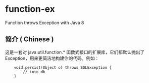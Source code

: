 # function-ex
Function throws Exception with Java 8
## 简介 ( Chinese )
这是一套对 java.util.function.* 函数式接口的扩展库，它们都默认抛出了 Exception，用来更简洁地构建你的代码。例如：
```
    void persist(Object o) throws SQLException {
        // into db
    }
```

